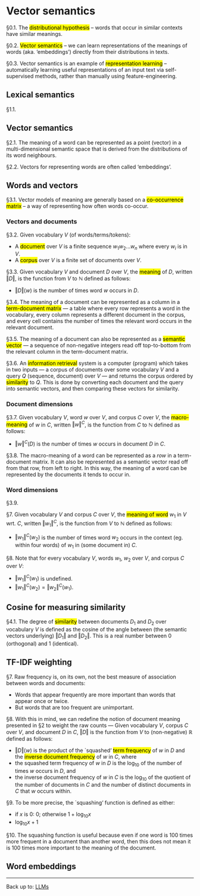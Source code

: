 # Vector semantics

§0.1. The <mark>distributional hypothesis</mark> – words that occur in similar contexts have similar meanings.

§0.2. <mark>Vector semantics</mark> – we can learn representations of the meanings of words (aka. ‘embeddings’) directly from their distributions in texts.

§0.3. Vector semantics is an example of <mark>representation learning</mark> – automatically learning useful representations of an input text via self-supervised methods, rather than manually using feature-engineering. 

## Lexical semantics

§1.1. 

## Vector semantics

§2.1. The meaning of a word can be represented as a point (vector) in a multi-dimensional semantic space that is derived from the distributions of its word neighbours.

§2.2. Vectors for representing words are often called ‘embeddings’.

## Words and vectors

§3.1. Vector models of meaning are generally based on a <mark>co-occurrence matrix</mark> – a way of representing how often words co-occur.

### Vectors and documents

§3.2. Given vocabulary $V$ (of words/terms/tokens):
- A <mark>document</mark> over $V$ is a finite sequence $w_1w_2...w_n$ where every $w_i$ is in $V$.
- A <mark>corpus</mark> over  $V$ is a finite set of documents over $V$.

§3.3. Given vocabulary $V$ and document $D$ over $V$, the <mark>meaning</mark> of $D$, written $\Vert D\Vert$, is the function from $V$ to $\mathbb{N}$ defined as follows:
- $\Vert D\Vert(w)$ is the number of times word $w$ occurs in $D$. 

§3.4. The meaning of a document can be represented as a column in a <mark>term-document matrix</mark> — a table where every row represents a word in the vocabulary, every column represents a different document in the corpus, and every cell contains the number of times the relevant word occurs in the relevant document. 

§3.5. The meaning of a document can also be represented as a <mark>semantic vector</mark> — a sequence of non-negative integers read off top-to-bottom from the relevant column in the term-document matrix.

§3.6. An <mark>information retrieval</mark> system is a computer (program) which takes in two inputs — a corpus of documents over some vocabulary $V$ and a query $Q$ (sequence, document) over $V$ — and returns the corpus ordered by <mark>similarity</mark> to $Q$. This is done by converting each document and the query into semantic vectors, and then comparing these vectors for similarity.

### Document dimensions

§3.7. Given vocabulary $V$, word $w$ over $V$, and corpus $C$ over $V$, the <mark>macro-meaning</mark> of $w$ in $C$, written $\Vert w\Vert^C$, is the function from $C$ to $\mathbb{N}$ defined as follows:
- $\Vert w\Vert^C(D)$ is the number of times $w$ occurs in document $D$ in $C$. 

§3.8. The macro-meaning of a word can be represented as a *row* in a term-document matrix. It can also be represented as a semantic vector read off from that row, from left to right. In this way, the meaning of a word can be represented by the documents it tends to occur in.

### Word dimensions

§3.9.

§7. Given vocabulary $V$ and corpus $C$ over $V$, the <mark>meaning of word</mark> $w_1$ in $V$ wrt. $C$, written $\Vert w_1\Vert^C$, is the function from $V$ to $\mathbb{N}$ defined as follows:
- $\Vert w_1\Vert^C(w_2)$ is the number of times word $w_2$ occurs in the context (eg. within four words) of $w_1$ in (some document in) $C$.

§8. Note that for every vocabulary $V$, words $w_1$, $w_2$ over $V$, and corpus $C$ over $V$:
- $\Vert w_1\Vert^C(w_1)$ is undefined.
- $\Vert w_1\Vert^C(w_2)=\Vert w_2\Vert^C(w_1)$.

## Cosine for measuring similarity

§4.1. The degree of <mark>similarity</mark> between documents $D_1$ and $D_2$ over vocabulary $V$ is defined as the cosine of the angle between (the semantic vectors underlying) $\Vert D_1\Vert$ and $\Vert D_2\Vert$. This is a real number between $0$ (orthogonal) and $1$ (identical).




## TF-IDF weighting

§7. Raw frequency is, on its own, not the best measure of association between words and documents:
- Words that appear frequently are more important than words that appear once or twice.
- But words that are too frequent are unimportant. 

§8. With this in mind, we can redefine the notion of document meaning presented in §2 to weight the raw counts — Given vocabulary $V$, corpus $C$ over $V$, and document $D$ in $C$, $\Vert D\Vert$ is the function from $V$ to (non-negative) $\mathbb{R}$ defined as follows:
- $\Vert D\Vert(w)$ is the product of the `squashed‘ <mark>term frequency</mark> of $w$ in $D$ and the <mark>inverse document frequency</mark> of $w$ in $C$, where
- the squashed term frequency of $w$ in $D$ is the $\log_{10}$ of the number of times $w$ occurs in $D$, and
- the inverse document frequency of $w$ in $C$ is the $\log_{10}$ of the quotient of the number of documents in $C$ and the number of distinct documents in $C$ that $w$ occurs within. 

§9. To be more precise, the `squashing‘ function is defined as either:
- if $x$ is $0$: $0$; otherwise $1+\log_{10}x$
- $\log_{10}x+1$

§10. The squashing function is useful because even if one word is 100 times more frequent in a document than another word, then this does not mean it is 100 times more important to the meaning of the document.

## Word embeddings






----

Back up to: [LLMs](index.md)
